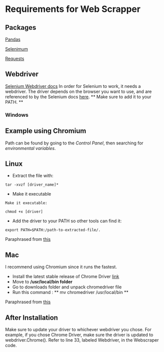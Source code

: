 # Requirements for Web Scrapper


## Packages
[Pandas](https://pandas.pydata.org/)

[Selenimum](https://selenium-python.readthedocs.io/)

[Requests](https://github.com/psf/requests)


## Webdriver
[Selenium Webdriver docs](https://selenium-python.readthedocs.io/installation.html)
In order for Selenium to work, it needs a webdriver. The driver depends on the browser you want to use, and are referenced to by the Selenium docs [here](https://selenium-python.readthedocs.io/installation.html#drivers). ** Make sure to add it to your PATH. **

### Windows
Example using Chromium
- 
Path can be found by going to the *Control Panel*, then searching for *environmental variables*.

## Linux 
- Extract the file with:
```
tar -xvzf [driver_name]*
```
- Make it executable
```
Make it executable:

chmod +x [driver]
```
- Add the driver to your PATH so other tools can find it:
```
export PATH=$PATH:/path-to-extracted-file/.
```
Paraphrased from [this](https://askubuntu.com/questions/870530/how-to-install-geckodriver-in-ubuntu)

## Mac
I recommend using Chromium since it runs the fastest.
- Install the latest stable release of Chrome Driver [link](https://sites.google.com/a/chromium.org/chromedriver/downloads)
- Move to **/usr/local/bin folder**
- Go to downloads folder and unpack chromedriver file
- Run this command : ** mv chromedriver /usr/local/bin **

Paraphrased from [this](https://www.swtestacademy.com/install-chrome-driver-on-mac/)

## After Installation
Make sure to update your driver to whichever webdriver you chose. For example, if you chose Chrome Driver, make sure the driver is updated to webdriver.Chrome(). Refer to line 33, labeled Webdriver, in the Webscraper code.
